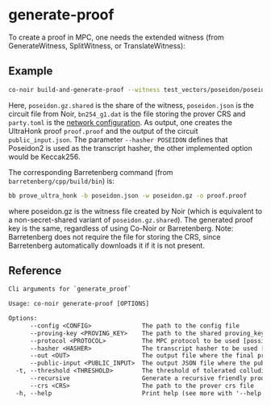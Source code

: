 # generate-proof

To create a proof in MPC, one needs the extended witness (from GenerateWitness, SplitWitness, or TranslateWitness):

## Example

```bash
co-noir build-and-generate-proof --witness test_vectors/poseidon/poseidon.gz.shared --circuit test_vectors/poseidon/poseidon.json --crs test_vectors/bn254_g1.dat --protocol REP3 --hasher POSEIDON --config configs/party.toml --out proof.proof --public-input public_input.json
```

Here, `poseidon.gz.shared` is the share of the witness, `poseidon.json` is the circuit file from Noir, `bn254_g1.dat` is the file storing the prover CRS and `party.toml` is the [network configuration](../../network-config.md). As output, one creates the UltraHonk proof `proof.proof` and the output of the circuit `public_input.json`. The parameter `--hasher POSEIDON` defines that Poseidon2 is used as the transcript hasher, the other implemented option would be Keccak256.

The corresponding Barretenberg command (from `barretenberg/cpp/build/bin`) is:

```bash
bb prove_ultra_honk -b poseidon.json -w poseidon.gz -o proof.proof
```

where poseidon.gz is the witness file created by Noir (which is equivalent to a non-secret-shared variant of `poseidon.gz.shared`). The generated proof key is the same, regardless of using Co-Noir or Barretenberg.
Note: Barretenberg does not require the file for storing the CRS, since Barretenberg automatically downloads it if it is not present.

## Reference

```txt
Cli arguments for `generate_proof`

Usage: co-noir generate-proof [OPTIONS]

Options:
      --config <CONFIG>              The path to the config file
      --proving-key <PROVING_KEY>    The path to the shared proving_key file
      --protocol <PROTOCOL>          The MPC protocol to be used [possible values: REP3, SHAMIR]
      --hasher <HASHER>              The transcript hasher to be used [possible values: POSEIDON, KECCAK]
      --out <OUT>                    The output file where the final proof is written to. If not passed, this party will not write the proof to a file
      --public-input <PUBLIC_INPUT>  The output JSON file where the public inputs are written to. If not passed, this party will not write the public inputs to a file
  -t, --threshold <THRESHOLD>        The threshold of tolerated colluding parties [default: 1]
      --recursive                    Generate a recursive friendly proof
      --crs <CRS>                    The path to the prover crs file
  -h, --help                         Print help (see more with '--help')
```
